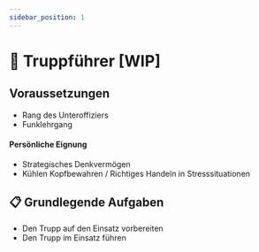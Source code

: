 ```yaml
---
sidebar_position: 1
---
```


# 🧭 Truppführer [WIP]

## Voraussetzungen
  
- Rang des Unteroffiziers
- Funklehrgang
  
#### Persönliche Eignung
- Strategisches Denkvermögen
- Kühlen Kopfbewahren / Richtiges Handeln in Stresssituationen  
  

## 📋 Grundlegende Aufgaben  
  
- Den Trupp auf den Einsatz vorbereiten
- Den Trupp im Einsatz führen